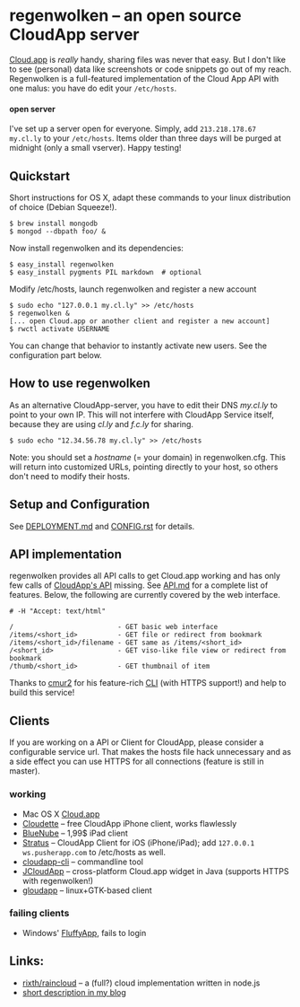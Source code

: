 # regenwolken – an open source CloudApp server

[Cloud.app][app] is *really* handy, sharing files was never that easy. But I don't
like to see (personal) data like screenshots or code snippets go out of my
reach. Regenwolken is a full-featured implementation of the Cloud App API with
one malus: you have do edit your `/etc/hosts`.

#### open server

I've set up a server open for everyone. Simply, add `213.218.178.67 my.cl.ly`
to your `/etc/hosts`. Items older than three days will be purged at midnight
(only a small vserver). Happy testing!

## Quickstart

Short instructions for OS X, adapt these commands to your linux distribution
of choice (Debian Squeeze!).

    $ brew install mongodb
    $ mongod --dbpath foo/ &

Now install regenwolken and its dependencies:

    $ easy_install regenwolken
    $ easy_install pygments PIL markdown  # optional

Modify /etc/hosts, launch regenwolken and register a new account

    $ sudo echo "127.0.0.1 my.cl.ly" >> /etc/hosts
    $ regenwolken &
    [... open Cloud.app or another client and register a new account]
    $ rwctl activate USERNAME

You can change that behavior to instantly activate new users. See the configuration
part below.

## How to use regenwolken

As an alternative CloudApp-server, you have to edit their DNS *my.cl.ly*
to point to your own IP. This will not interfere with CloudApp Service
itself, because they are using *cl.ly* and *f.c.ly* for sharing.

    $ sudo echo "12.34.56.78 my.cl.ly" >> /etc/hosts

Note: you should set a *hostname* (= your domain) in regenwolken.cfg.
This will return into customized URLs, pointing directly to your host,
so others don't need to modify their hosts.

## Setup and Configuration

See [DEPLOYMENT.md](https://github.com/posativ/regenwolken/blob/master/doc/DEPLOYMENT.md) and
[CONFIG.rst](https://github.com//posativ/regenwolken/blob/master/doc/CONFIG.rst) for details.

## API implementation

regenwolken provides all API calls to get Cloud.app working and has only few
calls of [CloudApp's API](http://developer.getcloudapp.com/) missing. See
[API.md](https://github.com/posativ/regenwolken/blob/master/doc/API.md) for a complete list of
features. Below, the following are currently covered by the web interface.

    # -H "Accept: text/html"

    /                          - GET basic web interface
    /items/<short_id>          - GET file or redirect from bookmark
    /items/<short_id>/filename - GET same as /items/<short_id>
    /<short_id>                - GET viso-like file view or redirect from bookmark
    /thumb/<short_id>          - GET thumbnail of item

Thanks to [cmur2](https://github.com/cmur2) for his feature-rich
[CLI](https://github.com/cmur2/cloudapp-cli) (with HTTPS support!) and help to
build this service!

## Clients

If you are working on a API or Client for CloudApp, please consider a configurable
service url. That makes the hosts file hack unnecessary and as a side effect you
can use HTTPS for all connections (feature is still in master).

### working

- Mac OS X [Cloud.app][app]
- [Cloudette](http://cloudetteapp.com/) – free CloudApp iPhone client, works flawlessly
- [BlueNube](http://bluenubeapp.com/) – 1,99$ iPad client
- [Stratus](http://www.getstratusapp.com/) – CloudApp Client for iOS (iPhone/iPad); add `127.0.0.1 ws.pusherapp.com` to /etc/hosts as well.
- [cloudapp-cli](https://github.com/cmur2/cloudapp-cli) – commandline tool
- [JCloudApp](https://github.com/cmur2/jcloudapp) – cross-platform Cloud.app widget in Java (supports HTTPS with regenwolken!)
- [gloudapp](https://github.com/cmur2/gloudapp) – linux+GTK-based client

### failing clients

- Windows' [FluffyApp](http://fluffyapp.com/), fails to login

## Links:

- [rixth/raincloud](https://github.com/rixth/raincloud) – a (full?) cloud
  implementation written in node.js
- [short description in my blog](http://blog.posativ.org/2011/regenwolken-hosting-cloudapp-on-your-own-server/)

[app]: http://itunes.apple.com/us/app/cloud/id417602904?mt=12&ls=1

